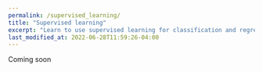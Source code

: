 ```yaml
---
permalink: /supervised_learning/
title: "Supervised learning"
excerpt: "Learn to use supervised learning for classification and regression problems"
last_modified_at: 2022-06-28T11:59:26-04:00
---
```


Coming soon

